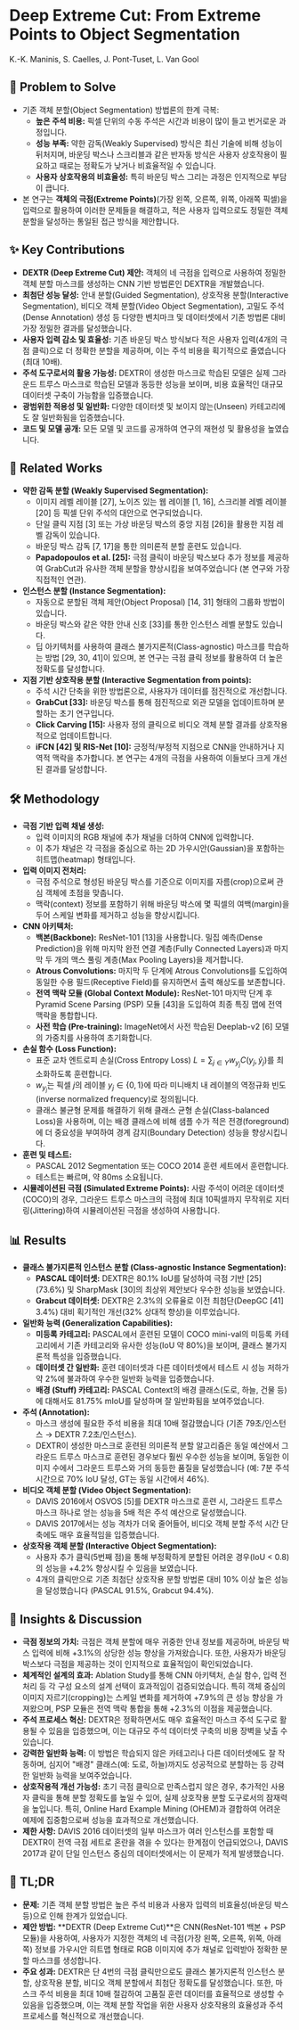 # Deep Extreme Cut: From Extreme Points to Object Segmentation
K.-K. Maninis, S. Caelles, J. Pont-Tuset, L. Van Gool

## 🧩 Problem to Solve
*   기존 객체 분할(Object Segmentation) 방법론의 한계 극복:
    *   **높은 주석 비용:** 픽셀 단위의 수동 주석은 시간과 비용이 많이 들고 번거로운 과정입니다.
    *   **성능 부족:** 약한 감독(Weakly Supervised) 방식은 최신 기술에 비해 성능이 뒤처지며, 바운딩 박스나 스크리블과 같은 반자동 방식은 사용자 상호작용이 필요하고 때로는 정확도가 낮거나 비효율적일 수 있습니다.
    *   **사용자 상호작용의 비효율성:** 특히 바운딩 박스 그리는 과정은 인지적으로 부담이 큽니다.
*   본 연구는 **객체의 극점(Extreme Points)**(가장 왼쪽, 오른쪽, 위쪽, 아래쪽 픽셀)을 입력으로 활용하여 이러한 문제들을 해결하고, 적은 사용자 입력으로도 정밀한 객체 분할을 달성하는 통일된 접근 방식을 제안합니다.

## ✨ Key Contributions
*   **DEXTR (Deep Extreme Cut) 제안:** 객체의 네 극점을 입력으로 사용하여 정밀한 객체 분할 마스크를 생성하는 CNN 기반 방법론인 DEXTR을 개발했습니다.
*   **최첨단 성능 달성:** 안내 분할(Guided Segmentation), 상호작용 분할(Interactive Segmentation), 비디오 객체 분할(Video Object Segmentation), 고밀도 주석(Dense Annotation) 생성 등 다양한 벤치마크 및 데이터셋에서 기존 방법론 대비 가장 정밀한 결과를 달성했습니다.
*   **사용자 입력 감소 및 효율성:** 기존 바운딩 박스 방식보다 적은 사용자 입력(4개의 극점 클릭)으로 더 정확한 분할을 제공하며, 이는 주석 비용을 획기적으로 줄였습니다(최대 10배).
*   **주석 도구로서의 활용 가능성:** DEXTR이 생성한 마스크로 학습된 모델은 실제 그라운드 트루스 마스크로 학습된 모델과 동등한 성능을 보이며, 비용 효율적인 대규모 데이터셋 구축이 가능함을 입증했습니다.
*   **광범위한 적용성 및 일반화:** 다양한 데이터셋 및 보이지 않는(Unseen) 카테고리에도 잘 일반화됨을 입증했습니다.
*   **코드 및 모델 공개:** 모든 모델 및 코드를 공개하여 연구의 재현성 및 활용성을 높였습니다.

## 📎 Related Works
*   **약한 감독 분할 (Weakly Supervised Segmentation):**
    *   이미지 레벨 레이블 [27], 노이즈 있는 웹 레이블 [1, 16], 스크리블 레벨 레이블 [20] 등 픽셀 단위 주석의 대안으로 연구되었습니다.
    *   단일 클릭 지점 [3] 또는 가상 바운딩 박스의 중앙 지점 [26]을 활용한 지점 레벨 감독이 있습니다.
    *   바운딩 박스 감독 [7, 17]을 통한 의미론적 분할 훈련도 있습니다.
    *   **Papadopoulos et al. [25]:** 극점 클릭이 바운딩 박스보다 추가 정보를 제공하여 GrabCut과 유사한 객체 분할을 향상시킴을 보여주었습니다 (본 연구와 가장 직접적인 연관).
*   **인스턴스 분할 (Instance Segmentation):**
    *   자동으로 분할된 객체 제안(Object Proposal) [14, 31] 형태의 그룹화 방법이 있습니다.
    *   바운딩 박스와 같은 약한 안내 신호 [33]를 통한 인스턴스 레벨 분할도 있습니다.
    *   딥 아키텍처를 사용하여 클래스 불가지론적(Class-agnostic) 마스크를 학습하는 방법 [29, 30, 41]이 있으며, 본 연구는 극점 클릭 정보를 활용하여 더 높은 정확도를 달성합니다.
*   **지점 기반 상호작용 분할 (Interactive Segmentation from points):**
    *   주석 시간 단축을 위한 방법론으로, 사용자가 데이터를 점진적으로 개선합니다.
    *   **GrabCut [33]:** 바운딩 박스를 통해 점진적으로 외관 모델을 업데이트하며 분할하는 초기 연구입니다.
    *   **Click Carving [15]:** 사용자 정의 클릭으로 비디오 객체 분할 결과를 상호작용적으로 업데이트합니다.
    *   **iFCN [42] 및 RIS-Net [10]:** 긍정적/부정적 지점으로 CNN을 안내하거나 지역적 맥락을 추가합니다. 본 연구는 4개의 극점을 사용하여 이들보다 크게 개선된 결과를 달성합니다.

## 🛠️ Methodology
*   **극점 기반 입력 채널 생성:**
    *   입력 이미지의 RGB 채널에 추가 채널을 더하여 CNN에 입력합니다.
    *   이 추가 채널은 각 극점을 중심으로 하는 2D 가우시안(Gaussian)을 포함하는 히트맵(heatmap) 형태입니다.
*   **입력 이미지 전처리:**
    *   극점 주석으로 형성된 바운딩 박스를 기준으로 이미지를 자름(crop)으로써 관심 객체에 초점을 맞춥니다.
    *   맥락(context) 정보를 포함하기 위해 바운딩 박스에 몇 픽셀의 여백(margin)을 두어 스케일 변화를 제거하고 성능을 향상시킵니다.
*   **CNN 아키텍처:**
    *   **백본(Backbone):** ResNet-101 [13]을 사용합니다. 밀집 예측(Dense Prediction)을 위해 마지막 완전 연결 계층(Fully Connected Layers)과 마지막 두 개의 맥스 풀링 계층(Max Pooling Layers)을 제거합니다.
    *   **Atrous Convolutions:** 마지막 두 단계에 Atrous Convolutions를 도입하여 동일한 수용 필드(Receptive Field)를 유지하면서 출력 해상도를 보존합니다.
    *   **전역 맥락 모듈 (Global Context Module):** ResNet-101 마지막 단계 후 Pyramid Scene Parsing (PSP) 모듈 [43]을 도입하여 최종 특징 맵에 전역 맥락을 통합합니다.
    *   **사전 학습 (Pre-training):** ImageNet에서 사전 학습된 Deeplab-v2 [6] 모델의 가중치를 사용하여 초기화합니다.
*   **손실 함수 (Loss Function):**
    *   표준 교차 엔트로피 손실(Cross Entropy Loss) $L = \sum_{j \in Y} w_{y_j} C(y_j, \hat{y}_j)$를 최소화하도록 훈련합니다.
    *   $w_{y_j}$는 픽셀 $j$의 레이블 $y_j \in \{0,1\}$에 따라 미니배치 내 레이블의 역정규화 빈도(inverse normalized frequency)로 정의됩니다.
    *   클래스 불균형 문제를 해결하기 위해 클래스 균형 손실(Class-balanced Loss)을 사용하며, 이는 배경 클래스에 비해 샘플 수가 적은 전경(foreground)에 더 중요성을 부여하여 경계 감지(Boundary Detection) 성능을 향상시킵니다.
*   **훈련 및 테스트:**
    *   PASCAL 2012 Segmentation 또는 COCO 2014 훈련 세트에서 훈련합니다.
    *   테스트는 빠르며, 약 80ms 소요됩니다.
*   **시뮬레이션된 극점 (Simulated Extreme Points):** 사람 주석이 어려운 데이터셋(COCO)의 경우, 그라운드 트루스 마스크의 극점에 최대 10픽셀까지 무작위로 지터링(Jittering)하여 시뮬레이션된 극점을 생성하여 사용합니다.

## 📊 Results
*   **클래스 불가지론적 인스턴스 분할 (Class-agnostic Instance Segmentation):**
    *   **PASCAL 데이터셋:** DEXTR은 80.1% IoU를 달성하여 극점 기반 [25] (73.6%) 및 SharpMask [30]의 최상위 제안보다 우수한 성능을 보였습니다.
    *   **Grabcut 데이터셋:** DEXTR은 2.3%의 오류율로 이전 최첨단(DeepGC [41] 3.4%) 대비 획기적인 개선(32% 상대적 향상)을 이루었습니다.
*   **일반화 능력 (Generalization Capabilities):**
    *   **미등록 카테고리:** PASCAL에서 훈련된 모델이 COCO mini-val의 미등록 카테고리에서 기존 카테고리와 유사한 성능(IoU 약 80%)을 보이며, 클래스 불가지론적 특성을 입증했습니다.
    *   **데이터셋 간 일반화:** 훈련 데이터셋과 다른 데이터셋에서 테스트 시 성능 저하가 약 2%에 불과하여 우수한 일반화 능력을 입증했습니다.
    *   **배경 (Stuff) 카테고리:** PASCAL Context의 배경 클래스(도로, 하늘, 건물 등)에 대해서도 81.75% mIoU를 달성하며 잘 일반화됨을 보여주었습니다.
*   **주석 (Annotation):**
    *   마스크 생성에 필요한 주석 비용을 최대 10배 절감했습니다 (기존 79초/인스턴스 → DEXTR 7.2초/인스턴스).
    *   DEXTR이 생성한 마스크로 훈련된 의미론적 분할 알고리즘은 동일 예산에서 그라운드 트루스 마스크로 훈련된 경우보다 훨씬 우수한 성능을 보이며, 동일한 이미지 수에서 그라운드 트루스와 거의 동등한 품질을 달성했습니다 (예: 7분 주석 시간으로 70% IoU 달성, GT는 동일 시간에서 46%).
*   **비디오 객체 분할 (Video Object Segmentation):**
    *   DAVIS 2016에서 OSVOS [5]를 DEXTR 마스크로 훈련 시, 그라운드 트루스 마스크 하나로 얻는 성능을 5배 적은 주석 예산으로 달성했습니다.
    *   DAVIS 2017에서는 성능 격차가 더욱 줄어들어, 비디오 객체 분할 주석 시간 단축에도 매우 효율적임을 입증했습니다.
*   **상호작용 객체 분할 (Interactive Object Segmentation):**
    *   사용자 추가 클릭(5번째 점)을 통해 부정확하게 분할된 어려운 경우(IoU < 0.8)의 성능을 +4.2% 향상시킬 수 있음을 보였습니다.
    *   4개의 클릭만으로 기존 최첨단 상호작용 분할 방법론 대비 10% 이상 높은 성능을 달성했습니다 (PASCAL 91.5%, Grabcut 94.4%).

## 🧠 Insights & Discussion
*   **극점 정보의 가치:** 극점은 객체 분할에 매우 귀중한 안내 정보를 제공하며, 바운딩 박스 입력에 비해 +3.1%의 상당한 성능 향상을 가져왔습니다. 또한, 사용자가 바운딩 박스보다 극점을 제공하는 것이 인지적으로 효율적임이 확인되었습니다.
*   **체계적인 설계의 효과:** Ablation Study를 통해 CNN 아키텍처, 손실 함수, 입력 전처리 등 각 구성 요소의 설계 선택이 효과적임이 검증되었습니다. 특히 객체 중심의 이미지 자르기(cropping)는 스케일 변화를 제거하여 +7.9%의 큰 성능 향상을 가져왔으며, PSP 모듈은 전역 맥락 통합을 통해 +2.3%의 이점을 제공했습니다.
*   **주석 프로세스 혁신:** DEXTR은 정확하면서도 매우 효율적인 마스크 주석 도구로 활용될 수 있음을 입증했으며, 이는 대규모 주석 데이터셋 구축의 비용 장벽을 낮출 수 있습니다.
*   **강력한 일반화 능력:** 이 방법은 학습되지 않은 카테고리나 다른 데이터셋에도 잘 작동하며, 심지어 "배경" 클래스(예: 도로, 하늘)까지도 성공적으로 분할하는 등 강력한 일반화 능력을 보여주었습니다.
*   **상호작용적 개선 가능성:** 초기 극점 클릭으로 만족스럽지 않은 경우, 추가적인 사용자 클릭을 통해 분할 정확도를 높일 수 있어, 실제 상호작용 분할 도구로서의 잠재력을 높입니다. 특히, Online Hard Example Mining (OHEM)과 결합하여 어려운 예제에 집중함으로써 성능을 효과적으로 개선했습니다.
*   **제한 사항:** DAVIS 2016 데이터셋의 일부 마스크가 여러 인스턴스를 포함할 때 DEXTR이 전역 극점 세트로 혼란을 겪을 수 있다는 한계점이 언급되었으나, DAVIS 2017과 같이 단일 인스턴스 중심의 데이터셋에서는 이 문제가 적게 발생했습니다.

## 📌 TL;DR
*   **문제:** 기존 객체 분할 방법은 높은 주석 비용과 사용자 입력의 비효율성(바운딩 박스 등)으로 인해 한계가 있었습니다.
*   **제안 방법:** **DEXTR (Deep Extreme Cut)**은 CNN(ResNet-101 백본 + PSP 모듈)을 사용하여, 사용자가 지정한 객체의 네 극점(가장 왼쪽, 오른쪽, 위쪽, 아래쪽) 정보를 가우시안 히트맵 형태로 RGB 이미지에 추가 채널로 입력받아 정확한 분할 마스크를 생성합니다.
*   **주요 성과:** DEXTR은 단 4번의 극점 클릭만으로도 클래스 불가지론적 인스턴스 분할, 상호작용 분할, 비디오 객체 분할에서 최첨단 정확도를 달성했습니다. 또한, 마스크 주석 비용을 최대 10배 절감하여 고품질 훈련 데이터를 효율적으로 생성할 수 있음을 입증했으며, 이는 객체 분할 작업을 위한 사용자 상호작용의 효율성과 주석 프로세스를 혁신적으로 개선했습니다.